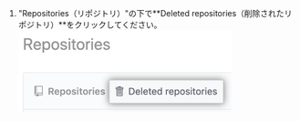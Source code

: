 1. "Repositories（リポジトリ）"の下で**Deleted repositories（削除されたリポジトリ）**をクリックしてください。 ![削除されたリポジトリタブ](/assets/images/help/settings/deleted-repos.png)
